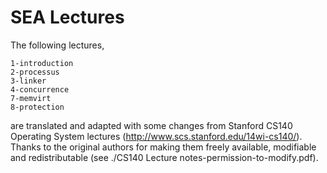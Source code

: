 SEA Lectures
============

The following lectures,

	1-introduction
	2-processus
	3-linker
	4-concurrence
	7-memvirt
	8-protection

are translated and adapted with some changes from Stanford CS140 Operating System lectures (http://www.scs.stanford.edu/14wi-cs140/).
Thanks to the original authors for making them freely available, modifiable and redistributable (see ./CS140 Lecture notes-permission-to-modify.pdf).
